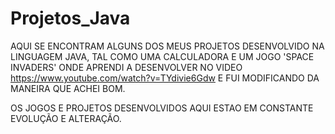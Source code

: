 # Projetos_Java
AQUI SE ENCONTRAM ALGUNS DOS MEUS PROJETOS DESENVOLVIDO NA LINGUAGEM JAVA, TAL COMO UMA CALCULADORA E UM JOGO 'SPACE INVADERS' ONDE APRENDI A DESENVOLVER NO VIDEO https://www.youtube.com/watch?v=TYdivie6Gdw E FUI MODIFICANDO DA MANEIRA QUE ACHEI BOM.

OS JOGOS E PROJETOS DESENVOLVIDOS AQUI ESTAO EM CONSTANTE EVOLUÇÃO E ALTERAÇÃO.
